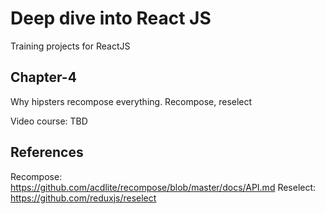 # Deep dive into React JS

Training projects for ReactJS

## Chapter-4

Why hipsters recompose everything. Recompose, reselect

Video course: TBD

## References

Recompose: https://github.com/acdlite/recompose/blob/master/docs/API.md
Reselect: https://github.com/reduxjs/reselect
